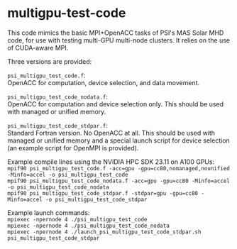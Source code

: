 # multigpu-test-code
  
This code mimics the basic MPI+OpenACC tasks of PSI's MAS Solar MHD code, for use with testing multi-GPU multi-node clusters.  It relies on the use of CUDA-aware MPI.
  
Three versions are provided:   
  
`psi_multigpu_test_code.f`:  
OpenACC for computation, device selection, and data movement.  
  
`psi_multigpu_test_code_nodata.f`:  
OpenACC for computation and device selection only.  This should be used with managed or unified memory.  
  
`psi_multigpu_test_code_stdpar.f`:  
Standard Fortran version.  No OpenACC at all.  This should be used with managed or unified memory and a special launch script for device selection (an example script for OpenMPI is provided).  
  
Example compile lines using the NVIDIA HPC SDK 23.11 on A100 GPUs:  
`mpif90 psi_multigpu_test_code.f -acc=gpu -gpu=cc80,nomanaged,nounified -Minfo=accel -o psi_multigpu_test_code`  
`mpif90 psi_multigpu_test_code_nodata.f -acc=gpu -gpu=cc80 -Minfo=accel -o psi_multigpu_test_code_nodata`  
`mpif90 psi_multigpu_test_code_stdpar.f -stdpar=gpu -gpu=cc80 -Minfo=accel -o psi_multigpu_test_code_stdpar`  

Example launch commands:  
`mpiexec -npernode 4 ./psi_multigpu_test_code`  
`mpiexec -npernode 4 ./psi_multigpu_test_code_nodata`  
`mpiexec -npernode 4 ./launch_psi_multigpu_test_code_stdpar.sh psi_multigpu_test_code_stdpar`  
  
  



